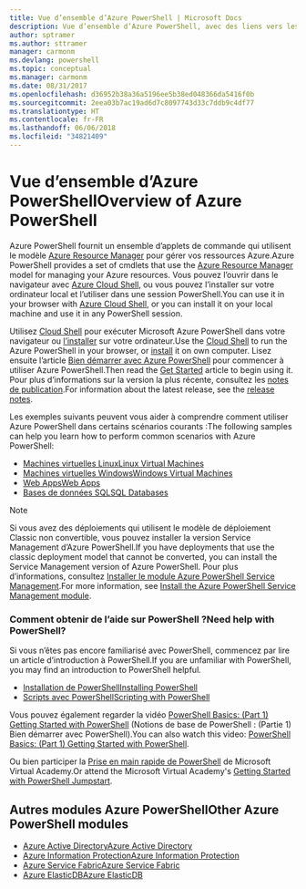 ```yaml
---
title: Vue d’ensemble d’Azure PowerShell | Microsoft Docs
description: Vue d’ensemble d’Azure PowerShell, avec des liens vers les procédures d’installation et de configuration.
author: sptramer
ms.author: sttramer
manager: carmonm
ms.devlang: powershell
ms.topic: conceptual
ms.manager: carmonm
ms.date: 08/31/2017
ms.openlocfilehash: d36952b38a36a5196ee5b38ed048366da5416f0b
ms.sourcegitcommit: 2eea03b7ac19ad6d7c8097743d33c7ddb9c4df77
ms.translationtype: HT
ms.contentlocale: fr-FR
ms.lasthandoff: 06/06/2018
ms.locfileid: "34821409"
---
```

# <a name="overview-of-azure-powershell"></a><span data-ttu-id="f80af-103">Vue d’ensemble d’Azure PowerShell</span><span class="sxs-lookup"><span data-stu-id="f80af-103">Overview of Azure PowerShell</span></span>

<span data-ttu-id="f80af-104">Azure PowerShell fournit un ensemble d’applets de commande qui utilisent le modèle [Azure Resource Manager](/azure/azure-resource-manager/resource-group-overview) pour gérer vos ressources Azure.</span><span class="sxs-lookup"><span data-stu-id="f80af-104">Azure PowerShell provides a set of cmdlets that use the [Azure Resource Manager](/azure/azure-resource-manager/resource-group-overview) model for managing your Azure resources.</span></span> <span data-ttu-id="f80af-105">Vous pouvez l’ouvrir dans le navigateur avec [Azure Cloud Shell](/azure/cloud-shell/overview), ou vous pouvez l’installer sur votre ordinateur local et l’utiliser dans une session PowerShell.</span><span class="sxs-lookup"><span data-stu-id="f80af-105">You can use it in your browser with [Azure Cloud Shell](/azure/cloud-shell/overview), or you can install it on your local machine and use it in any PowerShell session.</span></span>

<span data-ttu-id="f80af-106">Utilisez [Cloud Shell](/azure/cloud-shell/overview) pour exécuter Microsoft Azure PowerShell dans votre navigateur ou [l’installer](install-azurerm-ps.md) sur votre ordinateur.</span><span class="sxs-lookup"><span data-stu-id="f80af-106">Use the [Cloud Shell](/azure/cloud-shell/overview) to run the Azure PowerShell in your browser, or [install](install-azurerm-ps.md) it on own computer.</span></span> <span data-ttu-id="f80af-107">Lisez ensuite l’article [Bien démarrer avec Azure PowerShell](get-started-azureps.md) pour commencer à utiliser Azure PowerShell.</span><span class="sxs-lookup"><span data-stu-id="f80af-107">Then read the [Get Started](get-started-azureps.md) article to begin using it.</span></span> <span data-ttu-id="f80af-108">Pour plus d’informations sur la version la plus récente, consultez les [notes de publication](release-notes-azureps.md).</span><span class="sxs-lookup"><span data-stu-id="f80af-108">For information about the latest release, see the [release notes](release-notes-azureps.md).</span></span>

<span data-ttu-id="f80af-109">Les exemples suivants peuvent vous aider à comprendre comment utiliser Azure PowerShell dans certains scénarios courants :</span><span class="sxs-lookup"><span data-stu-id="f80af-109">The following samples can help you learn how to perform common scenarios with Azure PowerShell:</span></span>

* [<span data-ttu-id="f80af-110">Machines virtuelles Linux</span><span class="sxs-lookup"><span data-stu-id="f80af-110">Linux Virtual Machines</span></span>](/azure/virtual-machines/virtual-machines-linux-powershell-samples?toc=/powershell/azure/toc.json)
* [<span data-ttu-id="f80af-111">Machines virtuelles Windows</span><span class="sxs-lookup"><span data-stu-id="f80af-111">Windows Virtual Machines</span></span>](/azure/virtual-machines/virtual-machines-windows-powershell-samples?toc=/powershell/azure/toc.json)
* [<span data-ttu-id="f80af-112">Web Apps</span><span class="sxs-lookup"><span data-stu-id="f80af-112">Web Apps</span></span>](/azure/app-service-web/app-service-powershell-samples?toc=/powershell/azure/toc.json)
* [<span data-ttu-id="f80af-113">Bases de données SQL</span><span class="sxs-lookup"><span data-stu-id="f80af-113">SQL Databases</span></span>](/azure/sql-database/sql-database-powershell-samples?toc=/powershell/azure/toc.json)

> [!NOTE]
> <span data-ttu-id="f80af-114">Si vous avez des déploiements qui utilisent le modèle de déploiement Classic non convertible, vous pouvez installer la version Service Management d’Azure PowerShell.</span><span class="sxs-lookup"><span data-stu-id="f80af-114">If you have deployments that use the classic deployment model that cannot be converted, you can install the Service Management version of Azure PowerShell.</span></span> <span data-ttu-id="f80af-115">Pour plus d’informations, consultez [Installer le module Azure PowerShell Service Management](/powershell/azure/servicemanagement/install-azure-ps).</span><span class="sxs-lookup"><span data-stu-id="f80af-115">For more information, see [Install the Azure PowerShell Service Management module](/powershell/azure/servicemanagement/install-azure-ps).</span></span>


### <a name="need-help-with-powershell"></a><span data-ttu-id="f80af-116">Comment obtenir de l’aide sur PowerShell ?</span><span class="sxs-lookup"><span data-stu-id="f80af-116">Need help with PowerShell?</span></span>

<span data-ttu-id="f80af-117">Si vous n’êtes pas encore familiarisé avec PowerShell, commencez par lire un article d’introduction à PowerShell.</span><span class="sxs-lookup"><span data-stu-id="f80af-117">If you are unfamiliar with PowerShell, you may find an introduction to PowerShell helpful.</span></span>

* [<span data-ttu-id="f80af-118">Installation de PowerShell</span><span class="sxs-lookup"><span data-stu-id="f80af-118">Installing PowerShell</span></span>](/powershell/scripting/installing-windows-powershell)
* [<span data-ttu-id="f80af-119">Scripts avec PowerShell</span><span class="sxs-lookup"><span data-stu-id="f80af-119">Scripting with PowerShell</span></span>](/powershell/scripting/scripting-with-windows-powershell)

<span data-ttu-id="f80af-120">Vous pouvez également regarder la vidéo [PowerShell Basics: (Part 1) Getting Started with PowerShell](https://channel9.msdn.com/Blogs/Taste-of-Premier/PowerShellBasicsPart1) (Notions de base de PowerShell : (Partie 1) Bien démarrer avec PowerShell).</span><span class="sxs-lookup"><span data-stu-id="f80af-120">You can also watch this video: [PowerShell Basics: (Part 1) Getting Started with PowerShell](https://channel9.msdn.com/Blogs/Taste-of-Premier/PowerShellBasicsPart1).</span></span>

<span data-ttu-id="f80af-121">Ou bien participer la [Prise en main rapide de PowerShell](https://mva.microsoft.com/liveevents/powershell-jumpstart) de Microsoft Virtual Academy.</span><span class="sxs-lookup"><span data-stu-id="f80af-121">Or attend the Microsoft Virtual Academy's [Getting Started with PowerShell Jumpstart](https://mva.microsoft.com/liveevents/powershell-jumpstart).</span></span>

## <a name="other-azure-powershell-modules"></a><span data-ttu-id="f80af-122">Autres modules Azure PowerShell</span><span class="sxs-lookup"><span data-stu-id="f80af-122">Other Azure PowerShell modules</span></span>

* [<span data-ttu-id="f80af-123">Azure Active Directory</span><span class="sxs-lookup"><span data-stu-id="f80af-123">Azure Active Directory</span></span>](/powershell/azure/active-directory/)
* [<span data-ttu-id="f80af-124">Azure Information Protection</span><span class="sxs-lookup"><span data-stu-id="f80af-124">Azure Information Protection</span></span>](/powershell/azure/aip/)
* [<span data-ttu-id="f80af-125">Azure Service Fabric</span><span class="sxs-lookup"><span data-stu-id="f80af-125">Azure Service Fabric</span></span>](/powershell/azure/service-fabric/)
* [<span data-ttu-id="f80af-126">Azure ElasticDB</span><span class="sxs-lookup"><span data-stu-id="f80af-126">Azure ElasticDB</span></span>](/powershell/azure/elasticdbjobs/)
